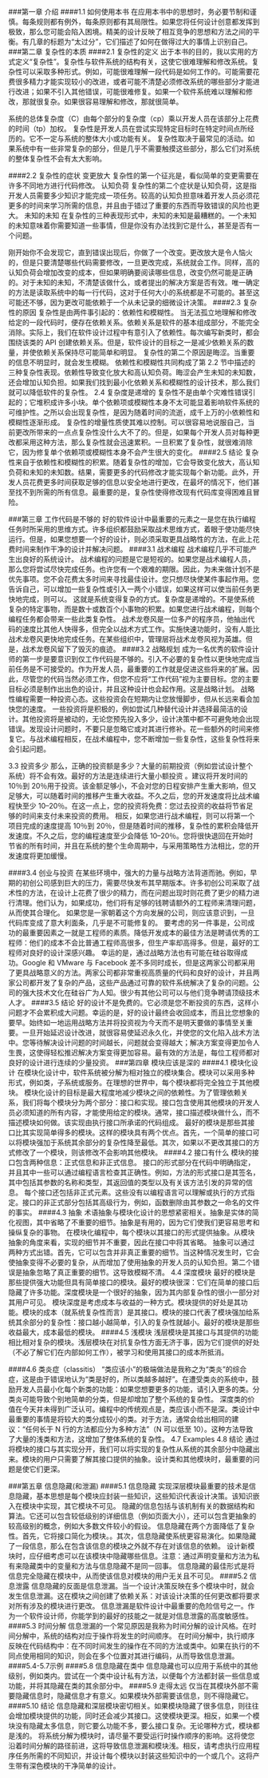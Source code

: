 ###第一章 介绍
####1.1 如何使用本书
在应用本书中的思想时，务必要节制和谨慎。每条规则都有例外，每条原则都有其局限性。如果您将任何设计创意都发挥到极致，那么您可能会陷入困境。精美的设计反映了相互竞争的思想和方法之间的平衡。有几章的标题为“太过分”，它们描述了如何在做得过大的事情上识别自己。
###第二章 复杂性的本质
####2.1 复杂性的定义
出于本书的目的，我以实用的方式定义“复杂性”。复杂性与软件系统的结构有关，这使它很难理解和修改系统。复杂性可以采取多种形式。例如，可能很难理解一段代码是如何工作的。可能需要花费很多精力才能实现较小的改进，或者可能不清楚必须修改系统的哪些部分才能进行改进；如果不引入其他错误，可能很难修复。如果一个软件系统难以理解和修改，那就很复杂。如果很容易理解和修改，那就很简单。

系统的总体复杂度（C）由每个部分的复杂度（cp）乘以开发人员在该部分上花费的时间（tp）加权。
复杂性是开发人员在尝试实现特定目标时在特定时间点所经历的。它不一定与系统的整体大小或功能有关。
复杂性取决于最常见的活动。如果系统中有一些非常复杂的部分，但是几乎不需要触摸这些部分，那么它们对系统的整体复杂性不会有太大影响。

####2.2 复杂性的症状
变更放大
复杂性的第一个征兆是，看似简单的变更需要在许多不同地方进行代码修改。
认知负荷
复杂性的第二个症状是认知负荷，这是指开发人员需要多少知识才能完成一项任务。较高的认知负担意味着开发人员必须花更多的时间来学习所需的信息，并且由于错过了重要的东西而导致错误的风险也更大。
未知的未知
在复杂性的三种表现形式中，未知的未知是最糟糕的。一个未知的未知意味着你需要知道一些事情，但是你没有办法找到它是什么，甚至是否有一个问题。

刚开始你不会发现它，直到错误出现后，你做了一个改变。更改放大是令人恼火的，但是只要清楚哪些代码需要修改，一旦更改完成，系统就会工作。同样，高的认知负荷会增加改变的成本，但如果明确要阅读哪些信息，改变仍然可能是正确的。对于未知的未知，不清楚该做什么，或者提出的解决方案是否有效。唯一确定的方法是读取系统中的每一行代码，这对于任何大小的系统都是不可能的。甚至这可能还不够，因为更改可能依赖于一个从未记录的细微设计决策。
####2.3 复杂性的原因
复杂性是由两件事引起的：依赖性和模糊性。
当无法孤立地理解和修改给定的一段代码时，便存在依赖关系。依赖关系是软件的基本组成部分，不能完全消除。实际上，我们在软件设计过程中有意引入了依赖性。每次编写新类时，都会围绕该类的 API 创建依赖关系。但是，软件设计的目标之一是减少依赖关系的数量，并使依赖关系保持尽可能简单和明显。
复杂性的第二个原因是晦涩。当重要的信息不明显时，就会发生模糊。
依赖性和模糊性共同构成了第 2.2 节中描述的三种复杂性表现。依赖性导致变化放大和高认知负荷。晦涩会产生未知的未知数，还会增加认知负担。如果我们找到最小化依赖关系和模糊性的设计技术，那么我们就可以降低软件的复杂性。
2.4 复杂度是递增的
复杂性不是由单个灾难性错误引起的；它堆积成许多小块。单个依赖项或模糊性本身不太可能显着影响软件系统的可维护性。之所以会出现复杂性，是因为随着时间的流逝，成千上万的小依赖性和模糊性逐渐形成。
复杂性的增量性质使其难以控制。可以很容易地说服自己，当前更改所带来的一点点复杂性没什么大不了的。但是，如果每个开发人员对每种更改都采用这种方法，那么复杂性就会迅速累积。一旦积累了复杂性，就很难消除它，因为修复单个依赖项或模糊性本身不会产生很大的变化。
####2.5 结论
复杂性来自于依赖性和模糊性的积累。随着复杂性的增加，它会导致变化放大，高认知负荷和未知的未知数。结果，需要更多的代码修改才能实现每个新功能。此外，开发人员花费更多时间获取足够的信息以安全地进行更改，在最坏的情况下，他们甚至找不到所需的所有信息。最重要的是，复杂性使得修改现有代码库变得困难且冒险。

###第三章 工作代码是不够的
好的软件设计中最重要的元素之一是您在执行编程任务时所采用的思维方式。许多组织都鼓励采取战术思维方式，着眼于使功能尽快运行。但是，如果您想要一个好的设计，则必须采取更具战略性的方法，在此上花费时间来制作干净的设计并解决问题。
####3.1 战术编程
战术编程几乎不可能产生出良好的系统设计。
战术编程的问题是它是短视的。如果您是战术编程人员，那么您将尝试尽快完成任务。也许您有一个艰难的期限。因此，为未来做计划不是优先事项。您不会花费太多时间来寻找最佳设计。您只想尽快使某件事起作用。您告诉自己，可以增加一些复杂性或引入一两个小错误，如果这样可以使当前任务更快地完成，则可以。
这就是系统变得复杂的方式。复杂度是递增的。不是使系统复杂的特定事物，而是数十或数百个小事物的积累。如果您进行战术编程，则每个编程任务都会带来一些此类复杂性。
战术龙卷风是一位多产的程序员，他抽出代码的速度比其他人快得多，但完全以战术方式工作。实施快速功能时，没有人能比战术龙卷风更快地完成任务。在某些组织中，管理层将战术龙卷风视为英雄。但是，战术龙卷风留下了毁灭的痕迹。
####3.2 战略规划
成为一名优秀的软件设计师的第一步是要意识到仅工作代码是不够的。引入不必要的复杂性以更快地完成当前任务是不可接受的。作为开发人员，最重要的工作就是促进这些将来的扩展。因此，尽管您的代码当然必须工作，但您不应将“工作代码”视为主要目标。您的主要目标必须是制作出出色的设计，并且这种设计也会起作用。这是战略计划。
战略性编程需要一种投资心态。这些投资会在短期内让您放慢脚步，但从长远来看会加快您的速度。
一些投资将是积极的，例如尝试几种替代设计并选择最简洁的设计。其他投资将是被动的，无论您预先投入多少，设计决策中都不可避免地会出现错误。发现设计问题时，不要只是忽略它或对其进行修补。花一些额外的时间来修复它。与战术编程相反，在战术编程中，您不断增加一些复杂性，这些复杂性将来会引起问题。

3.3 投资多少
那么，正确的投资额是多少？大量的前期投资（例如尝试设计整个系统）将不会有效。最好的方法是连续进行大量小额投资 。建议将开发时间的 10％到 20％用于投资。该金额足够小，不会对您的日程安排产生重大影响，但又足够大，可以随着时间的推移产生重大收益。不久之后，您的开发速度将比战术编程快至少 10–20％。在这一点上，您的投资将免费：您过去投资的收益将节省足够的时间来支付未来投资的费用。
相反，如果您进行战术编程，则可以将第一个项目完成的速度提高 10％到 20％，但是随着时间的推移，复杂性的累积会降低开发速度。不久之后，您的编程速度至少会降低 10–20％。您将很快退回在开始时节省的所有时间，并且在系统的整个生命周期中，与采用策略性方法相比，您的开发速度将更加缓慢。

####3.4 创业与投资
在某些环境中，强大的力量与战略方法背道而驰。例如，早期的初创公司感到巨大的压力，需要尽快发布其早期版本。许多初创公司采取了战术性的方法，在设计上花费了很少的精力，而在问题出现时则花费了更少的精力进行清理。他们认为，如果成功，他们将有足够的钱聘请额外的工程师来清理问题，从而使其合理化。
如果您是一家朝着这个方向发展的公司，则应该意识到，一旦代码库变成了意大利面条，几乎是不可能修复的。
要考虑的另一件事是，公司成功的最重要因素之一就是工程师的素质。降低开发成本的最佳方法是聘请优秀的工程师：他们的成本不会比普通工程师高很多，但生产率却高得多。但是，最好的工程师对良好的设计深感兴趣。
幸运的是，通过战略方法也有可能在硅谷取得成功。Google 和 VMware 与 Facebook 差不多同时成长，但是这两家公司都采用了更具战略意义的方法。两家公司都非常重视高质量的代码和良好的设计，并且两家公司都开发了复杂的产品，这些产品通过可靠的软件系统解决了复杂的问题。公司的强大技术文化在硅谷广为人知。很少有其他公司可以与他们竞争聘请顶级技术人才。
####3.5 结论
好的设计不是免费的。它必须是您不断投资的东西，这样小问题才不会累积成大问题。幸运的是，好的设计最终会收回成本，而且比您想象的要早。始终如一地运用战略方法并将投资视为今天而不是明天要做的事情至关重要。一旦开始延迟设计改进，就很容易使延迟永久化，并使您的文化陷入战术方法中。您等待解决设计问题的时间越长，问题就会变得越大；解决方案变得更加令人生畏，这使得轻松推迟解决方案变得更加容易。最有效的方法是，每位工程师都对良好的设计进行连续的少量投资。
###第四章 模块应该是深的
####4.1 模块化设计
在模块化设计中，软件系统被分解为相对独立的模块集合。模块可以采用多种形式，例如类，子系统或服务。在理想的世界中，每个模块都将完全独立于其他模块。
模块化设计的目标是最大程度地减少模块之间的依赖性。为了管理依赖关系，我们将每个模块分为两个部分：接口和实现。接口包含使用其他模块的开发人员必须知道的所有内容，才能使用给定的模块。通常，接口描述模块做什么，而不描述模块如何做。该实现由执行接口所承诺的代码组成。
最好的模块是那些其接口比其实现简单得多的模块。这样的模块具有两个优点。首先，一个简单的接口可以将模块强加于系统其余部分的复杂性降至最低。其次，如果以不更改其接口的方式修改了一个模块，则该修改不会影响其他模块。
####4.2 接口有什么
模块的接口包含两种信息：正式信息和非正式信息。
接口的形式部分在代码中明确指定，并且其中一些可以通过编程语言检查其正确性。例如，方法的形式接口是其签名，其中包括其参数的名称和类型，其返回值的类型以及有关该方法引发的异常的信息。
每个接口还包括非正式元素。这些没有以编程语言可以理解或执行的方式指定。接口的非正式部分包括其高级行为，例如，函数删除由其参数之一命名的文件的事实。
####4.3 抽象
术语抽象与模块化设计的思想紧密相关。抽象是实体的简化视图，其中省略了不重要的细节。抽象是有用的，因为它们使我们更容易思考和操纵复杂的事物。
在模块化编程中，每个模块以其接口的形式提供抽象。从模块抽象的角度来看，实现的细节并不重要，因此在接口中将其省略。
抽象可以通过两种方式出错。首先，它可以包含并非真正重要的细节。当这种情况发生时，它会使抽象变得不必要的复杂，从而增加了使用抽象的开发人员的认知负担。第二个错误是抽象忽略了真正重要的细节。这导致模糊不清。
4.4 深度模块
最好的模块是那些提供强大功能但具有简单接口的模块。最好的模块很深：它们在简单的接口后隐藏了许多功能。深度模块是一个很好的抽象，因为其内部复杂性的很小一部分对其用户可见。
模块深度是考虑成本与收益的一种方式。模块提供的好处是其功能。模块的成本（就系统复杂性而言）是其接口。模块的接口代表了模块强加给系统其余部分的复杂性：接口越小越简单，引入的复杂性就越小。最好的模块是那些收益最大，成本最低的模块。
####4.5 浅模块
浅层模块是其接口与其提供的功能相比相对复杂的模块。浅层模块在对抗复杂性方面无济于事，因为它们提供的好处（不必了解它们在内部如何工作），被学习和使用其接口的成本所抵消。

####4.6 类炎症（classitis）
“类应该小”的极端做法是我称之为“类炎”的综合症，这是由于错误地认为“类是好的，所以类越多越好”。在遭受类炎的系统中，鼓励开发人员最小化每个新类的功能：如果您想要更多的功能，请引入更多的类。分类炎可能导致个别地简单的分类，但是却增加了整个系统的复杂性。
深度类的价值在今天并未得到广泛认可。编程中的传统观点是，类应该小而不是深。类设计中最重要的事情是将较大的类分成较小的类。对于方法，通常会给出相同的建议：“任何长于 N 行的方法都应分为多种方法”（N 可以低至 10）。这种方法导致了大量的浅类和方法，这增加了整体系统的复杂性。
4.7 Examples
4.8 结论
通过将模块的接口与其实现分开，我们可以将实现的复杂性从系统的其余部分中隐藏出来。模块的用户只需要了解其接口提供的抽象。设计类和其他模块时，最重要的问题是使它们更深。

###第五章 信息隐藏(和泄漏)
####5.1 信息隐藏
实现深层模块最重要的技术是信息隐藏，基本思想是每个模块应封装一些知识，这些知识代表设计决策。该知识嵌入在模块中实现，其它模块不可见。
隐藏的信息包括与该机制有关的数据结构和算法。它还可以包含较低级别的详细信息（例如页面大小），还可以包含更抽象的较高级别的概念，例如大多数文件较小的假设。
信息隐藏在两个方面降低了复杂性。首先，它将接口简化为模块。。其次，信息隐藏使系统更容易演化。如果隐藏了一段信息，那么在包含该信息的模块之外就不存在对该信息的依赖。
设计新模块时，应仔细考虑可以在该模块中隐藏哪些信息。注意：通过声明变量和方法为私有来隐藏类中的变量和方法与信息隐藏不是同一回事。
信息隐藏的最佳形式是将信息完全隐藏在模块中，从而使该信息对模块的用户无关且不可见。
####5.2 信息泄露
信息隐藏的反面是信息泄漏。当一个设计决策反映在多个模块中时，就会发生信息泄漏。这在模块之间创建了依赖关系：对该设计决策的任何更改都将要求对所有涉及的模块进行更改。
信息泄漏是软件设计中最重要的危险信号之一。作为一个软件设计师，你能学到的最好的技能之一就是对信息泄露的高度敏感性。
####5.3 时间分解
信息泄漏的一个常见原因是我称为时间分解的设计风格。在时间分解中，系统的结构对应于操作将发生的时间顺序。
在时间分解中，执行顺序反映在代码结构中：在不同时间发生的操作在不同的方法或类中。如果在执行的不同点使用相同的知识，则会在多个位置对其进行编码，从而导致信息泄漏。
####5.4-5.7示例
####5.8 信息隐藏在类中
信息隐藏也可以应用于系统中的其他级别，例如类内。尝试在一个类中设计私有方法，以便每个方法都封装一些信息或功能，并将其隐藏在类的其余部分中。
####5.9 走得太远
仅当在其模块外部不需要隐藏信息时，隐藏信息才有意义。如果模块外部需要该信息，则不得隐藏它。
####5.10 结论
信息隐藏和深层模块密切相关。如果模块隐藏了很多信息，则往往会增加模块提供的功能，同时还会减少其接口。这使模块更深。相反，如果一个模块没有隐藏太多信息，则它要么功能不多，要么接口复杂。无论哪种方式，模块都是浅的。
将系统分解为模块时，请尽量不要受运行时操作顺序的影响。这将使您沿着时间分解的路径前进，这将导致信息泄漏和模块浅。相反，请考虑执行应用程序任务所需的不同知识，并设计每个模块以封装这些知识中的一个或几个。这将产生带有深色模块的干净简单的设计。